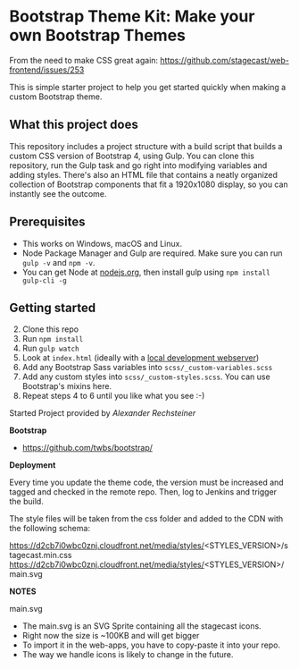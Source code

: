 # Bootstrap Theme Kit: Make your own Bootstrap Themes

From the need to make CSS great again: https://github.com/stagecast/web-frontend/issues/253

This is simple starter project to help you get started quickly when making a custom Bootstrap theme.

## What this project does

This repository includes a project structure with a build script that builds a custom CSS version of Bootstrap 4, using Gulp. You can
clone this repository, run the Gulp task and go right into modifying variables and adding styles. There's also an HTML file that contains
a neatly organized collection of Bootstrap components that fit a 1920x1080 display, so you can instantly see the outcome.

## Prerequisites

- This works on Windows, macOS and Linux.
- Node Package Manager and Gulp are required. Make sure you can run `gulp -v` and `npm -v`.
- You can get Node at [nodejs.org](https://nodejs.org), then install gulp using `npm install gulp-cli -g`

## Getting started

2. Clone this repo
3. Run `npm install`
4. Run `gulp watch`
4. Look at `index.html` (ideally with a [local development webserver](https://askubuntu.com/questions/377389/how-to-easily-start-a-webserver-in-any-folder))
5. Add any Bootstrap Sass variables into `scss/_custom-variables.scss`
6. Add any custom styles into `scss/_custom-styles.scss`. You can use Bootstrap's mixins here.
7. Repeat steps 4 to 6 until you like what you see :-)


Started Project provided by *Alexander Rechsteiner*

**Bootstrap**

- <https://github.com/twbs/bootstrap/>

**Deployment**

Every time you update the theme code, the version must be increased and tagged and checked in the remote repo. Then, log to Jenkins and trigger the build. 

The style files will be taken from the css folder and added to the CDN with the following schema: 

https://d2cb7i0wbc0znj.cloudfront.net/media/styles/<STYLES_VERSION>/stagecast.min.css
https://d2cb7i0wbc0znj.cloudfront.net/media/styles/<STYLES_VERSION>/main.svg

**NOTES**

main.svg
- The main.svg is an SVG Sprite containing all the stagecast icons. 
- Right now the size is ~100KB and will get bigger
- To import it in the web-apps, you have to copy-paste it into your repo.
- The way we handle icons is likely to change in the future.